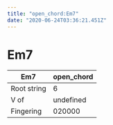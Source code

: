 ```yaml
---
title: "open_chord:Em7"
date: "2020-06-24T03:36:21.451Z"
---
```


# Em7
Em7 | open_chord
--- | ---
Root string | 6
V of | undefined
Fingering | 020000
